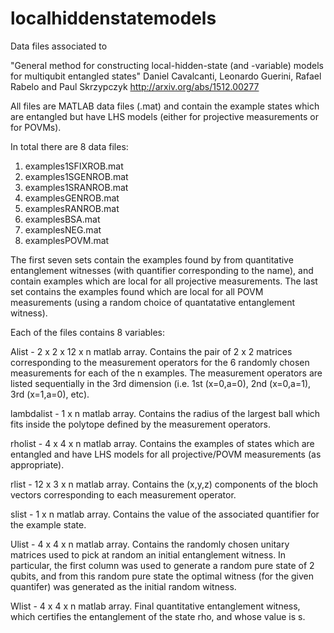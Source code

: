 # localhiddenstatemodels
Data files associated to 

"General method for constructing local-hidden-state (and -variable) models for multiqubit entangled states"
Daniel Cavalcanti, Leonardo Guerini, Rafael Rabelo and Paul Skrzypczyk
http://arxiv.org/abs/1512.00277

All files are MATLAB data files (.mat) and contain the example states which are entangled but have LHS models (either for projective measurements or for POVMs).

In total there are 8 data files:

1. examples1SFIXROB.mat
2. examples1SGENROB.mat
3. examples1SRANROB.mat
4. examplesGENROB.mat
5. examplesRANROB.mat
6. examplesBSA.mat
7. examplesNEG.mat
8. examplesPOVM.mat

The first seven sets contain the examples found by from quantitative entanglement witnesses (with quantifier corresponding to the name), and contain examples which are local for all projective measurements. The last set contains the examples found which are local for all POVM measurements (using a random choice of quantatative entanglement witness).

Each of the files contains 8 variables:

Alist - 2 x 2 x 12 x n matlab array. Contains the pair of 2 x 2 matrices corresponding to the measurement operators for the 6 randomly chosen measurements for each of the n examples. The measurement operators are listed sequentially in the 3rd dimension (i.e. 1st (x=0,a=0), 2nd (x=0,a=1), 3rd (x=1,a=0), etc).

lambdalist - 1 x n matlab array. Contains the radius of the largest ball which fits inside the polytope defined by the measurement operators.

rholist - 4 x 4 x n matlab array. Contains the examples of states which are entangled and have LHS models for all projective/POVM measurements (as appropriate).

rlist - 12 x 3 x n matlab array. Contains the (x,y,z) components of the bloch vectors corresponding to each measurement operator.

slist - 1 x n matlab array. Contains the value of the associated quantifier for the example state.

Ulist - 4 x 4 x n matlab array. Contains the randomly chosen unitary matrices used to pick at random an initial entanglement witness. In particular, the first column was used to generate a random pure state of 2 qubits, and from this random pure state the optimal witness (for the given quantifer) was generated as the initial random witness.

Wlist - 4 x 4 x n matlab array. Final quantitative entanglement witness, which certifies the entanglement of the state rho, and whose value is s. 
